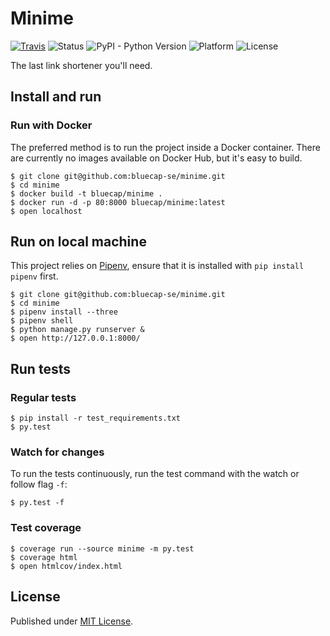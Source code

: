 # Minime

[![Travis](https://img.shields.io/travis/bluecap-se/minime.svg)](https://travis-ci.org/bluecap-se/minime)
![Status](https://img.shields.io/badge/status-WIP-orange.svg)
![PyPI - Python Version](https://img.shields.io/badge/python-3.7-blue.svg)
![Platform](https://img.shields.io/badge/platform-win%20%7C%20lin%20%7C%20osx-lightgrey.svg)
![License](https://img.shields.io/badge/license-MIT-blue.svg)

The last link shortener you'll need.

## Install and run

### Run with Docker

The preferred method is to run the project inside a Docker container.
There are currently no images available on Docker Hub, but it's easy to build.

```
$ git clone git@github.com:bluecap-se/minime.git
$ cd minime
$ docker build -t bluecap/minime .
$ docker run -d -p 80:8000 bluecap/minime:latest
$ open localhost
```

## Run on local machine

This project relies on [Pipenv](https://docs.pipenv.org/), ensure that it is
installed with `pip install pipenv` first.

```
$ git clone git@github.com:bluecap-se/minime.git
$ cd minime
$ pipenv install --three
$ pipenv shell
$ python manage.py runserver &
$ open http://127.0.0.1:8000/
```

## Run tests

### Regular tests

```
$ pip install -r test_requirements.txt
$ py.test
```

### Watch for changes

To run the tests continuously, run the test command with the watch or follow flag `-f`:

```
$ py.test -f
```

### Test coverage

```
$ coverage run --source minime -m py.test
$ coverage html
$ open htmlcov/index.html
```

## License

Published under [MIT License](https://github.com/bluecap-se/minime/master/LICENSE).
